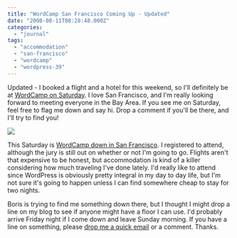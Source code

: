 ```yaml
---
title: "WordCamp San Francisco Coming Up - Updated"
date: "2008-08-11T08:28:48.000Z"
categories: 
  - "journal"
tags: 
  - "accommodation"
  - "san-francisco"
  - "wordcamp"
  - "wordpress-39"
---
```


Updated - I booked a flight and a hotel for this weekend, so I'll definitely be at [WordCamp on Saturday](http://en.blog.wordpress.com/2008/08/06/wordcamp-san-francisco-2008/). I love San Francisco, and I'm really looking forward to meeting everyone in the Bay Area. If you see me on Saturday, feel free to flag me down and say hi. Drop a comment if you'll be there, and I'll try to find you!

![](http://farm3.static.flickr.com/2158/1794530137_043243b929.jpg?v=0)

This Saturday is [WordCamp down in San Francisco](http://2008.sf.wordcamp.org/). I registered to attend, although the jury is still out on whether or not I'm going to go. Flights aren't that expensive to be honest, but accommodation is kind of a killer considering how much traveling I've done lately. I'd really like to attend since WordPress is obviously pretty integral in my day to day life, but I'm not sure it's going to happen unless I can find somewhere cheap to stay for two nights.

Boris is trying to find me something down there, but I thought I might drop a line on my blog to see if anyone might have a floor I can use. I'd probably arrive Friday night if I come down and leave Sunday morning. If you have a line on something, please [drop me a quick email](http://www.migratorynerd.com/contact) or a comment. Thanks.
